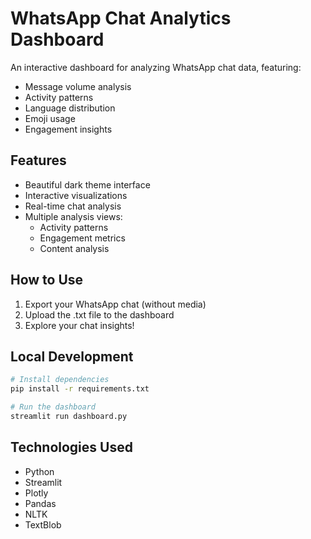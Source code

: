 # WhatsApp Chat Analytics Dashboard

An interactive dashboard for analyzing WhatsApp chat data, featuring:
- Message volume analysis
- Activity patterns
- Language distribution
- Emoji usage
- Engagement insights

## Features
- Beautiful dark theme interface
- Interactive visualizations
- Real-time chat analysis
- Multiple analysis views:
  - Activity patterns
  - Engagement metrics
  - Content analysis

## How to Use
1. Export your WhatsApp chat (without media)
2. Upload the .txt file to the dashboard
3. Explore your chat insights!

## Local Development
```bash
# Install dependencies
pip install -r requirements.txt

# Run the dashboard
streamlit run dashboard.py
```

## Technologies Used
- Python
- Streamlit
- Plotly
- Pandas
- NLTK
- TextBlob
